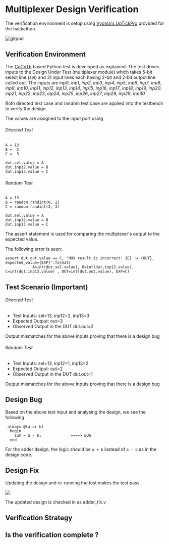 # Multiplexer Design Verification

The verification environment is setup using [Vyoma's UpTickPro](https://vyomasystems.com) provided for the hackathon.

![gitpod](https://user-images.githubusercontent.com/109648435/180613473-845f1e64-34b7-48c8-a9ec-341590286967.png)

## Verification Environment

The [CoCoTb](https://www.cocotb.org/) based Python test is developed as explained. The test drives inputs to the Design Under Test (multiplexer module) which takes 5-bit select line (*sel*) and 31 input lines each having 2-bit and 2-bit output line called *out*. The inputs are *inp0*, *inp1*, *inp2*, *inp3*, *inp4*, *inp5*, *inp6*, *inp7*, *inp8*, *inp9*, *inp10*, *inp11*, *inp12*, *inp13*, *inp14*, *inp15*, *inp16*, *inp17*, *inp18*, *inp19*, *inp20*, *inp21*, *inp22*, *inp23*, *inp24*, *inp25*, *inp26*, *inp27*, *inp28*, *inp29*, *inp30*

Both directed test case and random test case are applied into the testbench to verify the design.

The values are assigned to the input port using 
###### Directed Test
```
A = 13
B =  2
C =  3
    
dut.sel.value = A
dut.inp12.value = B
dut.inp13.value = C
```
###### Random Test

```
A = 13
B = random.randint(0, 1)
C = random.randint(2, 3)

dut.sel.value = A
dut.inp12.value = B
dut.inp13.value = C
```
The assert statement is used for comparing the multiplexer's output to the expected value.

The following error is seen:
```
assert dut.out.value == C, "MUX result is incorrect: {C} != {OUT}, expected_value={EXP}".format(
            A=int(dut.sel.value), B=int(dut.inp12.value), C=int(dut.inp13.value) , OUT=int(dut.out.value), EXP=C)
```
## Test Scenario **(Important)**
###### Directed Test 
- Test Inputs: sel=13, inp12=2, inp13=3
- Expected Output: out=3
- Observed Output in the DUT dut.out=2

Output mismatches for the above inputs proving that there is a design bug

###### Random Test
- Test Inputs: sel=13, inp12=1, inp13=2
- Expected Output: out=2
- Observed Output in the DUT dut.out=1

Output mismatches for the above inputs proving that there is a design bug

## Design Bug
Based on the above test input and analysing the design, we see the following

```
 always @(a or b) 
  begin
    sum = a - b;             ====> BUG
  end
```
For the adder design, the logic should be ``a + b`` instead of ``a - b`` as in the design code.

## Design Fix
Updating the design and re-running the test makes the test pass.

![](https://i.imgur.com/5XbL1ZH.png)

The updated design is checked in as adder_fix.v

## Verification Strategy

## Is the verification complete ?
